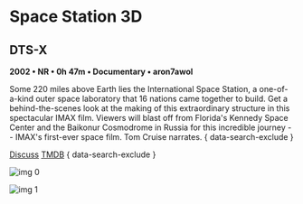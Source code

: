 # Space Station 3D

## DTS-X

**2002 • NR • 0h 47m • Documentary • aron7awol**

Some 220 miles above Earth lies the International Space Station, a one-of-a-kind outer space laboratory that 16 nations came together to build. Get a behind-the-scenes look at the making of this extraordinary structure in this spectacular IMAX film. Viewers will blast off from Florida's Kennedy Space Center and the Baikonur Cosmodrome in Russia for this incredible journey -- IMAX's first-ever space film. Tom Cruise narrates.
{ data-search-exclude }

[Discuss](https://www.avsforum.com/threads/bass-eq-for-filtered-movies.2995212/post-58384646)  [TMDB](https://www.themoviedb.org/movie/18221)
{ data-search-exclude }

![img 0](https://i.imgur.com/q5CMAjX.jpg)

![img 1](https://i.imgur.com/YuWWzaG.png)

